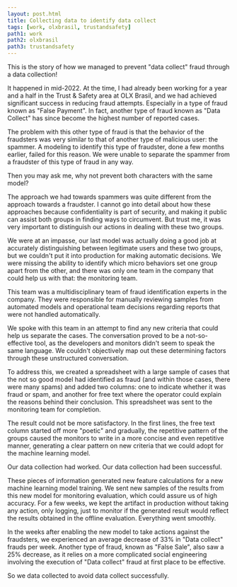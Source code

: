 ```yaml
---
layout: post.html
title: Collecting data to identify data collect
tags: [work, olxbrasil, trustandsafety]
path1: work
path2: olxbrasil
path3: trustandsafety
---
```


This is the story of how we managed to prevent "data collect" fraud through a data collection!

It happened in mid-2022. At the time, I had already been working for a year and a half in the Trust & Safety area at OLX Brasil, and we had achieved significant success in reducing fraud attempts. Especially in a type of fraud known as "False Payment". In fact, another type of fraud known as "Data Collect" has since become the highest number of reported cases.

The problem with this other type of fraud is that the behavior of the fraudsters was very similar to that of another type of malicious user: the spammer. A modeling to identify this type of fraudster, done a few months earlier, failed for this reason. We were unable to separate the spammer from a fraudster of this type of fraud in any way.

Then you may ask me, why not prevent both characters with the same model?

The approach we had towards spammers was quite different from the approach towards a fraudster. I cannot go into detail about how these approaches because confidentiality is part of security, and making it public can assist both groups in finding ways to circumvent. But trust me, it was very important to distinguish our actions in dealing with these two groups.

We were at an impasse, our last model was actually doing a good job at accurately distinguishing between legitimate users and these two groups, but we couldn't put it into production for making automatic decisions. We were missing the ability to identify which micro behaviors set one group apart from the other, and there was only one team in the company that could help us with that: the monitoring team.

This team was a multidisciplinary team of fraud identification experts in the company. They were responsible for manually reviewing samples from automated models and operational team decisions regarding reports that were not handled automatically.

We spoke with this team in an attempt to find any new criteria that could help us separate the cases. The conversation proved to be a not-so-effective tool, as the developers and monitors didn't seem to speak the same language. We couldn't objectively map out these determining factors through these unstructured conversation.

To address this, we created a spreadsheet with a large sample of cases that the not so good model had identified as fraud (and within those cases, there were many spams) and added two columns: one to indicate whether it was fraud or spam, and another for free text where the operator could explain the reasons behind their conclusion. This spreadsheet was sent to the monitoring team for completion.

The result could not be more satisfactory. In the first lines, the free text column started off more "poetic" and gradually, the repetitive pattern of the groups caused the monitors to write in a more concise and even repetitive manner, generating a clear pattern on new criteria that we could adopt for the machine learning model.

Our data collection had worked. Our data collection had been successful.

These pieces of information generated new feature calculations for a new machine learning model training. We sent new samples of the results from this new model for monitoring evaluation, which could assure us of high accuracy. For a few weeks, we kept the artifact in production without taking any action, only logging, just to monitor if the generated result would reflect the results obtained in the offline evaluation. Everything went smoothly.

In the weeks after enabling the new model to take actions against the fraudsters, we experienced an average decrease of 33% in "Data collect" frauds per week. Another type of fraud, known as "False Sale", also saw a 25% decrease, as it relies on a more complicated social engineering involving the execution of "Data collect" fraud at first place to be effective.

So we data collected to avoid data collect successfully.